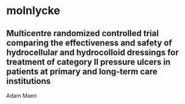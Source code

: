 # molnlycke

## Multicentre randomized controlled trial comparing the effectiveness and safety of hydrocellular and hydrocolloid dressings for treatment of category II pressure ulcers in patients at primary and long-term care institutions


Adam Maen